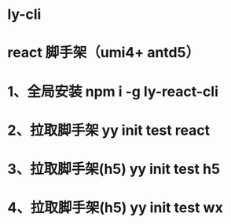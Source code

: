 # ly-cli
# react 脚手架（umi4+ antd5）

# 1、全局安装 npm i -g ly-react-cli

# 2、拉取脚手架 yy init test react

# 3、拉取脚手架(h5) yy init test h5
# 4、拉取脚手架(h5) yy init test wx
